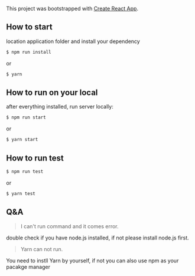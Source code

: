 This project was bootstrapped with [Create React App](https://github.com/facebook/create-react-app).

## How to start
location application folder and install your dependency

```bash
$ npm run install
```
or
```bash
$ yarn
```

## How to run on your local
after everything installed, run server locally:

```bash
$ npm run start
```
or
```bash
$ yarn start
```

## How to run test

```bash
$ npm run test
```
or
```bash
$ yarn test
```

## Q&A
> I can't run command and it comes error.

double check if you have node.js installed, if not please install node.js first.

> Yarn can not run.

You need to instll Yarn by yourself, if not you can also use npm as your pacakge manager